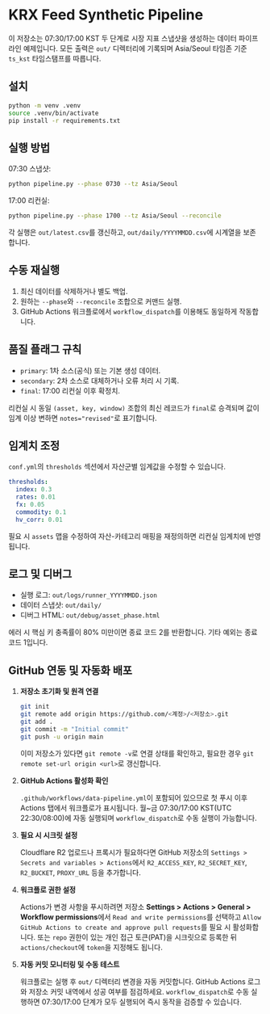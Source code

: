 # KRX Feed Synthetic Pipeline

이 저장소는 07:30/17:00 KST 두 단계로 시장 지표 스냅샷을 생성하는 데이터 파이프라인 예제입니다. 모든 출력은 `out/` 디렉터리에 기록되며 Asia/Seoul 타임존 기준 `ts_kst` 타임스탬프를 따릅니다.

## 설치

```bash
python -m venv .venv
source .venv/bin/activate
pip install -r requirements.txt
```

## 실행 방법

07:30 스냅샷:

```bash
python pipeline.py --phase 0730 --tz Asia/Seoul
```

17:00 리컨실:

```bash
python pipeline.py --phase 1700 --tz Asia/Seoul --reconcile
```

각 실행은 `out/latest.csv`를 갱신하고, `out/daily/YYYYMMDD.csv`에 시계열을 보존합니다.

## 수동 재실행

1. 최신 데이터를 삭제하거나 별도 백업.
2. 원하는 `--phase`와 `--reconcile` 조합으로 커맨드 실행.
3. GitHub Actions 워크플로에서 `workflow_dispatch`를 이용해도 동일하게 작동합니다.

## 품질 플래그 규칙

* `primary`: 1차 소스(공식) 또는 기본 생성 데이터.
* `secondary`: 2차 소스로 대체하거나 오류 처리 시 기록.
* `final`: 17:00 리컨실 이후 확정치.

리컨실 시 동일 `(asset, key, window)` 조합의 최신 레코드가 `final`로 승격되며 값이 임계 이상 변하면 `notes="revised"`로 표기합니다.

## 임계치 조정

`conf.yml`의 `thresholds` 섹션에서 자산군별 임계값을 수정할 수 있습니다.

```yaml
thresholds:
  index: 0.3
  rates: 0.01
  fx: 0.05
  commodity: 0.1
  hv_corr: 0.01
```

필요 시 `assets` 맵을 수정하여 자산-카테고리 매핑을 재정의하면 리컨실 임계치에 반영됩니다.

## 로그 및 디버그

* 실행 로그: `out/logs/runner_YYYYMMDD.json`
* 데이터 스냅샷: `out/daily/`
* 디버그 HTML: `out/debug/asset_phase.html`

에러 시 핵심 키 충족률이 80% 미만이면 종료 코드 2를 반환합니다. 기타 예외는 종료 코드 1입니다.

## GitHub 연동 및 자동화 배포

1. **저장소 초기화 및 원격 연결**

   ```bash
   git init
   git remote add origin https://github.com/<계정>/<저장소>.git
   git add .
   git commit -m "Initial commit"
   git push -u origin main
   ```

   이미 저장소가 있다면 `git remote -v`로 연결 상태를 확인하고, 필요한 경우 `git remote set-url origin <url>`로 갱신합니다.

2. **GitHub Actions 활성화 확인**

   `.github/workflows/data-pipeline.yml`이 포함되어 있으므로 첫 푸시 이후 Actions 탭에서 워크플로가 표시됩니다. 월~금 07:30/17:00 KST(UTC 22:30/08:00)에 자동 실행되며 `workflow_dispatch`로 수동 실행이 가능합니다.

3. **필요 시 시크릿 설정**

   Cloudflare R2 업로드나 프록시가 필요하다면 GitHub 저장소의 `Settings > Secrets and variables > Actions`에서 `R2_ACCESS_KEY`, `R2_SECRET_KEY`, `R2_BUCKET`, `PROXY_URL` 등을 추가합니다.

4. **워크플로 권한 설정**

   Actions가 변경 사항을 푸시하려면 저장소 **Settings > Actions > General > Workflow permissions**에서 `Read and write permissions`를 선택하고 `Allow GitHub Actions to create and approve pull requests`를 필요 시 활성화합니다. 또는 `repo` 권한이 있는 개인 접근 토큰(PAT)을 시크릿으로 등록한 뒤 `actions/checkout`에 `token`을 지정해도 됩니다.

5. **자동 커밋 모니터링 및 수동 테스트**

   워크플로는 실행 후 `out/` 디렉터리 변경을 자동 커밋합니다. GitHub Actions 로그와 저장소 커밋 내역에서 성공 여부를 점검하세요.
   `workflow_dispatch`로 수동 실행하면 07:30/17:00 단계가 모두 실행되어 즉시 동작을 검증할 수 있습니다.

